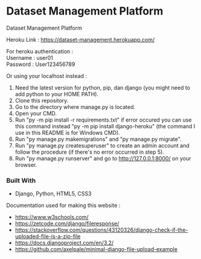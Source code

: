 # Dataset Management Platform
 
 Dataset Management Platform

 Heroku Link : https://dataset-management.herokuapp.com/
 
 For heroku authentication : <br />
 Username : user01 <br />
 Password : User123456789

 Or using your localhost instead :
 1. Need the latest version for python, pip, dan django (you might need to add python to your HOME PATH).
 2. Clone this repository.
 3. Go to the directory where manage.py is located.
 4. Open your CMD.
 5. Run "py -m pip install -r requirements.txt" if error occured you can use this command instead "py -m pip install django-heroku" (the command I use in this README is for Windows CMD).
 6. Run "py manage.py makemigrations" and  "py manage.py migrate".
 7. Run "py manage.py createsuperuser" to create an admin account and follow the procedure (if there's no error occurred in step 5).
 8. Run "py manage.py runserver" and go to http://127.0.0.1:8000/ on your browser.

### Built With
* Django, Python, HTML5, CSS3

Documentation used for making this website :

* https://www.w3schools.com/
* https://zetcode.com/django/fileresponse/
* https://stackoverflow.com/questions/43120326/django-check-if-the-uploaded-file-is-a-zip-file
* https://docs.djangoproject.com/en/3.2/
* https://github.com/axelpale/minimal-django-file-upload-example
